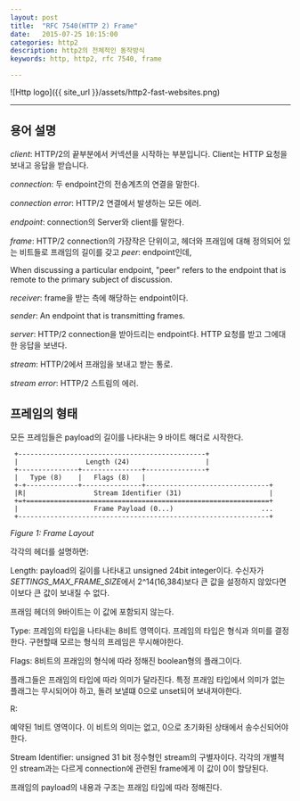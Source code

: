 ```yaml
---
layout: post
title:  "RFC 7540(HTTP 2) Frame"
date:   2015-07-25 10:15:00
categories: http2
description: http2의 전체적인 동작방식
keywords: http, http2, rfc 7540, frame

---
```


![Http logo]({{ site_url }}/assets/http2-fast-websites.png)

---


## 용어 설명


*client*: HTTP/2의 끝부분에서 커넥션을 시작하는 부분입니다. Client는 HTTP 요청을 보내고 응답을 받습니다.

*connection*: 두 endpoint간의 전송계츠의 연결을 말한다.

*connection error*: HTTP/2 연결에서 발생하는 모든 에러.

*endpoint*:  connection의 Server와 client를 말한다.

*frame*: HTTP/2 connection의 가장작은 단위이고, 헤더와 프래임에 대해 정의되어 있는 비트들로 프래임의 길이를 갖고 
*peer*:  endpoint인데, 

When discussing a particular endpoint, "peer"
      refers to the endpoint that is remote to the primary subject of
      discussion.

*receiver*:  frame을 받는 측에 해당하는 endpoint이다.

*sender*:  An endpoint that is transmitting frames.

*server*: HTTP/2 connection을 받아드리는 endpoint다. HTTP 요청를 받고 그에대한 응답을 보낸다.

*stream*: HTTP/2에서 프래임을 보내고 받는 통로.

*stream error*:  HTTP/2 스트림의 에러.

## 프레임의 형태

모든 프레임들은 payload의 길이를 나타내는 9 바이트 해더로 시작한다.



     +-----------------------------------------------+
     |                 Length (24)                   |
     +---------------+---------------+---------------+
     |   Type (8)    |   Flags (8)   |
     +-+-------------+---------------+-------------------------------+
     |R|                 Stream Identifier (31)                      |
     +=+=============================================================+
     |                   Frame Payload (0...)                      ...
     +---------------------------------------------------------------+
     
*Figure 1: Frame Layout*

각각의 헤더를 설명하면:

Length:
payload의 길이를 나타내고 unsigned 24bit integer이다. 수신자가 *SETTINGS_MAX_FRAME_SIZE*에서 2^14(16,384)보다 큰 값을 설정하지 않았다면 이보다 큰 값이 보내질 수 없다.

프래임 헤더의 9바이트는 이 값에 포함되지 않는다.

Type:
프레임의 타입을 나타내는 8비트 영역이다. 프레임의 타입은 형식과 의미를 결정한다. 구현할때 모르는 형식의 프레임은 무시해야한다.

Flags:
8비트의 프래임의 형식에 따라 정해진 boolean형의 플래그이다.

플래그들은 프래임의 타입에 따라 의미가 달라진다. 특정 프래임 타입에서 의미가 없는 플래그는 무시되어야 하고, 돌려 보낼떄 0으로 unset되어 보내져야한다.

R:

예약된 1비트 영역이다. 이 비트의 의미는 없고, 0으로 초기화된 상태에서 송수신되어야한다. 

Stream Identifier:
unsigned 31 bit 정수형인 stream의 구별자이다. 각각의 개별적인 stream과는 다르게 connection에 관련된 frame에게 이 값이 0이 할당된다.

프래임의 payload의 내용과 구조는 프래임 타입에 따라 정해진다.
